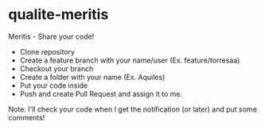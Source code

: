 # qualite-meritis
Meritis - Share your code!

- Clone repository
- Create a feature branch with your name/user (Ex. feature/torresaa)
- Checkout your branch
- Create a folder with your name (Ex. Aquiles)
- Put your code inside
- Push and create Pull Request and assign it to me. 


Note: I'll check your code when I get the notification (or later) and put some comments!
